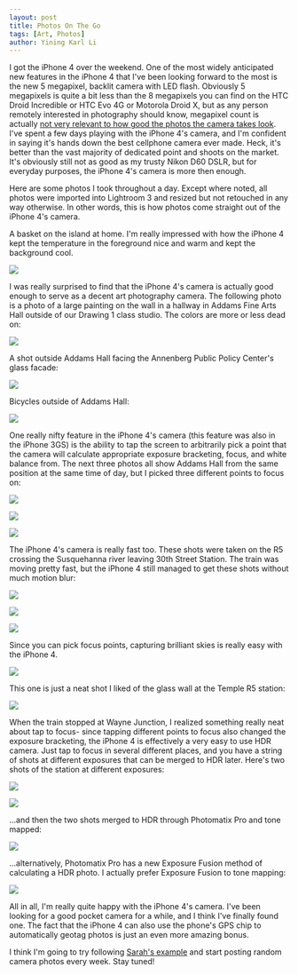 ```yaml
---
layout: post
title: Photos On The Go
tags: [Art, Photos]
author: Yining Karl Li
---
```


I got the iPhone 4 over the weekend. One of the most widely anticipated new features in the iPhone 4 that I've been looking forward to the most is the new 5 megapixel, backlit camera with LED flash. Obviously 5 megapixels is quite a bit less than the 8 megapixels you can find on the HTC Droid Incredible or HTC Evo 4G or Motorola Droid X, but as any person remotely interested in photography should know, megapixel count is actually [not very relevant to how good the photos the camera takes look](http://arstechnica.com/gadgets/news/2009/03/why-weve-reached-the-end-of-the-camera-megapixel-race.ars). I've spent a few days playing with the iPhone 4's camera, and I'm confident in saying it's hands down the best cellphone camera ever made. Heck, it's better than the vast majority of dedicated point and shoots on the market. It's obviously still not as good as my trusty Nikon D60 DSLR, but for everyday purposes, the iPhone 4's camera is more then enough.

Here are some photos I took throughout a day. Except where noted, all photos were imported into Lightroom 3 and resized but not retouched in any way otherwise. In other words, this is how photos come straight out of the iPhone 4's camera.

A basket on the island at home. I'm really impressed with how the iPhone 4 kept the temperature in the foreground nice and warm and kept the background cool.

[![]({{site.url}}/content/images/2010/Jun/IMG_0013.jpg)]({{site.url}}/content/images/2010/Jun/IMG_0013.jpg)

I was really surprised to find that the iPhone 4's camera is actually good enough to serve as a decent art photography camera. The following photo is a photo of a large painting on the wall in a hallway in Addams Fine Arts Hall outside of our Drawing 1 class studio. The colors are more or less dead on:

[![]({{site.url}}/content/images/2010/Jun/IMG_0020.jpg)]({{site.url}}/content/images/2010/Jun/IMG_0020.jpg)

A shot outside Addams Hall facing the Annenberg Public Policy Center's glass facade:

[![]({{site.url}}/content/images/2010/Jun/IMG_0021.jpg)]({{site.url}}/content/images/2010/Jun/IMG_0021.jpg)

Bicycles outside of Addams Hall:

[![]({{site.url}}/content/images/2010/Jun/IMG_0022.jpg)]({{site.url}}/content/images/2010/Jun/IMG_0022.jpg)

One really nifty feature in the iPhone 4's camera (this feature was also in the iPhone 3GS) is the ability to tap the screen to arbitrarily pick a point that the camera will calculate appropriate exposure bracketing, focus, and white balance from. The next three photos all show Addams Hall from the same position at the same time of day, but I picked three different points to focus on:

[![]({{site.url}}/content/images/2010/Jun/IMG_0023.jpg)]({{site.url}}/content/images/2010/Jun/IMG_0023.jpg)

[![]({{site.url}}/content/images/2010/Jun/IMG_0024.jpg)]({{site.url}}/content/images/2010/Jun/IMG_0024.jpg)

[![]({{site.url}}/content/images/2010/Jun/IMG_0025.jpg)]({{site.url}}/content/images/2010/Jun/IMG_0025.jpg)

The iPhone 4's camera is really fast too. These shots were taken on the R5 crossing the Susquehanna river leaving 30th Street Station. The train was moving pretty fast, but the iPhone 4 still managed to get these shots without much motion blur:

[![]({{site.url}}/content/images/2010/Jun/IMG_0026.jpg)]({{site.url}}/content/images/2010/Jun/IMG_0026.jpg)

[![]({{site.url}}/content/images/2010/Jun/IMG_0027.jpg)]({{site.url}}/content/images/2010/Jun/IMG_0027.jpg)

[![]({{site.url}}/content/images/2010/Jun/IMG_0028.jpg)]({{site.url}}/content/images/2010/Jun/IMG_0028.jpg)

Since you can pick focus points, capturing brilliant skies is really easy with the iPhone 4.

[![]({{site.url}}/content/images/2010/Jun/IMG_0030.jpg)]({{site.url}}/content/images/2010/Jun/IMG_0030.jpg)

This one is just a neat shot I liked of the glass wall at the Temple R5 station:

[![]({{site.url}}/content/images/2010/Jun/IMG_0032.jpg)]({{site.url}}/content/images/2010/Jun/IMG_0032.jpg)

When the train stopped at Wayne Junction, I realized something really neat about tap to focus- since tapping different points to focus also changed the exposure bracketing, the iPhone 4 is effectively a very easy to use HDR camera. Just tap to focus in several different places, and you have a string of shots at different exposures that can be merged to HDR later. Here's two shots of the station at different exposures:

[![]({{site.url}}/content/images/2010/Jun/IMG_0038.jpg)]({{site.url}}/content/images/2010/Jun/IMG_0038.jpg)

[![]({{site.url}}/content/images/2010/Jun/IMG_0039.jpg)]({{site.url}}/content/images/2010/Jun/IMG_0039.jpg)

...and then the two shots merged to HDR through Photomatix Pro and tone mapped:

[![]({{site.url}}/content/images/2010/Jun/IMG_0038_9.jpg)]({{site.url}}/content/images/2010/Jun/IMG_0038_9.jpg)

...alternatively, Photomatix Pro has a new Exposure Fusion method of calculating a HDR photo. I actually prefer Exposure Fusion to tone mapping:

[![]({{site.url}}/content/images/2010/Jun/IMG_0038_9_2.jpg)]({{site.url}}/content/images/2010/Jun/IMG_0038_9_2.jpg)

All in all, I'm really quite happy with the iPhone 4's camera. I've been looking for a good pocket camera for a while, and I think I've finally found one. The fact that the iPhone 4 can also use the phone's GPS chip to automatically geotag photos is just an even more amazing bonus.

I think I'm going to try following [Sarah's example](http://yangee.tumblr.com) and start posting random camera photos every week. Stay tuned!
